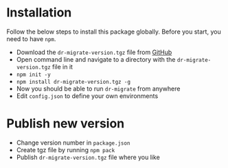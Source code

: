 
# Installation

Follow the below steps to install this package globally. Before you start, you need to have `npm`.

- Download the `dr-migrate-version.tgz` file from [GitHub](https://github.com/decisionrules)
- Open command line and navigate to a directory with the `dr-migrate-version.tgz` file in it
- `npm init -y`
- `npm install dr-migrate-version.tgz -g`
- Now you should be able to run `dr-migrate` from anywhere
- Edit `config.json` to define your own environments


# Publish new version

- Change version number in `package.json`
- Create tgz file by running `npm pack`
- Publish `dr-migrate-version.tgz` file where you like


